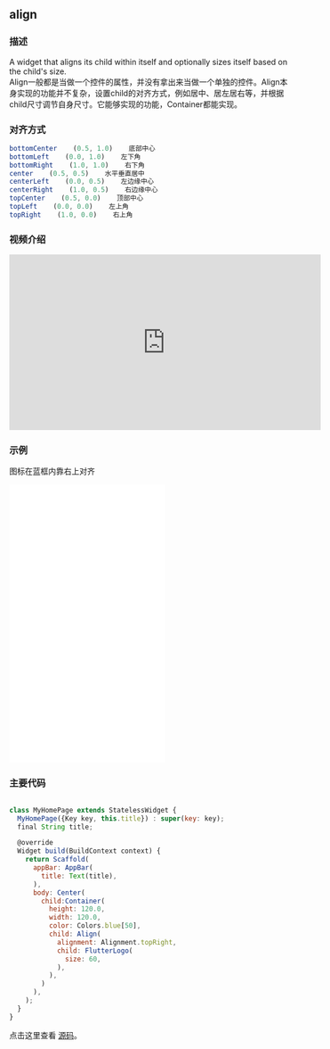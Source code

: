## align

### 描述
A widget that aligns its child within itself and optionally sizes itself based on the child's size.  
Align一般都是当做一个控件的属性，并没有拿出来当做一个单独的控件。Align本身实现的功能并不复杂，设置child的对齐方式，例如居中、居左居右等，并根据child尺寸调节自身尺寸。它能够实现的功能，Container都能实现。

### 对齐方式
```javascript
bottomCenter    (0.5, 1.0)    底部中心
bottomLeft    (0.0, 1.0)    左下角
bottomRight    (1.0, 1.0)    右下角
center    (0.5, 0.5)    水平垂直居中
centerLeft    (0.0, 0.5)    左边缘中心
centerRight    (1.0, 0.5)    右边缘中心
topCenter    (0.5, 0.0)    顶部中心
topLeft    (0.0, 0.0)    左上角
topRight    (1.0, 0.0)    右上角
```
### 视频介绍
<iframe width="560" height="315" src="https://www.youtube.com/embed/g2E7yl3MwMk" frameborder="0" allow="accelerometer; autoplay; encrypted-media; gyroscope; picture-in-picture" allowfullscreen></iframe>

### 示例  
图标在蓝框内靠右上对齐
<iframe src="./web/index.html" width="280px" height="500px" frameborder="0" scrolling="no"></iframe>

### 主要代码
```javascript

class MyHomePage extends StatelessWidget {
  MyHomePage({Key key, this.title}) : super(key: key);
  final String title;

  @override
  Widget build(BuildContext context) {
    return Scaffold(
      appBar: AppBar(
        title: Text(title),
      ),
      body: Center(
        child:Container(
          height: 120.0,
          width: 120.0,
          color: Colors.blue[50],
          child: Align(
            alignment: Alignment.topRight,
            child: FlutterLogo(
              size: 60,
            ),
          ),
        )
      ), 
    );
  }
}
```

点击这里查看 [源码](./web/main.dart)。

